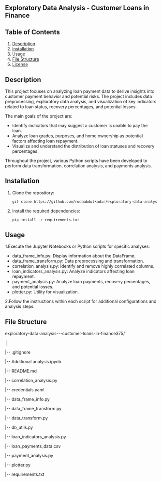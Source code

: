 ## Exploratory Data Analysis - Customer Loans in Finance

## Table of Contents
1. [Description](#description)
2. [Installation](#installation)
3. [Usage](#usage)
4. [File Structure](#file-structure)
5. [License](#license)

## Description

This project focuses on analyzing loan payment data to derive insights into customer payment behavior and potential risks. The project includes data preprocessing, exploratory data analysis, and visualization of key indicators related to loan status, recovery percentages, and potential losses.

The main goals of the project are:
- Identify indicators that may suggest a customer is unable to pay the loan.
- Analyze loan grades, purposes, and home ownership as potential factors affecting loan repayment.
- Visualize and understand the distribution of loan statuses and recovery percentages.

Throughout the project, various Python scripts have been developed to perform data transformation, correlation analysis, and payments analysis.

## Installation

1. Clone the repository:
   ```bash
   git clone https://github.com/rodaabdulkadir/exploratory-data-analysis---customer-loans-in-finance375.git
 2. Install the required dependencies:  
    ```bash
    pip install -r requirements.txt


## Usage

1.Execute the Jupyter Notebooks or Python scripts for specific analyses:

- data_frame_info.py: Display information about the DataFrame.
- data_frame_transform.py: Data preprocessing and transformation.
- correlation_analysis.py: Identify and remove highly correlated columns.
- loan_indicators_analysis.py: Analyze indicators affecting loan repayment.
- payment_analysis.py: Analyze loan payments, recovery percentages, and potential losses.
- plotter.py: Utility for visualization.
  
2.Follow the instructions within each script for additional configurations and analysis steps.

## File Structure


exploratory-data-analysis---customer-loans-in-finance375/

│

|--  .gitignore

|-- Additional analysis.ipynb

|-- README.md

|-- correlation_analysis.py

|--  credentials.yaml

|--  data_frame_info.py

|--  data_frame_transform.py

|--  data_transform.py

|--  db_utils.py

|--  loan_indicators_analysis.py

|--  loan_payments_data.csv

|--  payment_analysis.py

|--  plotter.py

|--  requirements.txt
